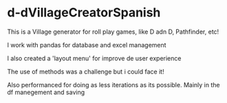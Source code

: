 # d-dVillageCreatorSpanish

This is a Village generator for roll play games, like D adn D, Pathfinder, etc!

I work with pandas for database and excel management

I also created a 'layout menu' for improve de user experience

The use of methods was a challenge but i could face it!

Also performanced for doing as less iterations as its possible. Mainly in the df manegement and saving

